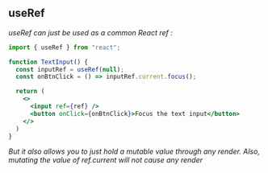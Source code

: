 ## useRef
*useRef can just be used as a common React ref :*

```jsx
import { useRef } from "react";

function TextInput() {
  const inputRef = useRef(null);
  const onBtnClick = () => inputRef.current.focus();

  return (
    <>
      <input ref={ref} />
      <button onClick={onBtnClick}>Focus the text input</button>
    </>
  )
}
```

*But it also allows you to just hold a mutable value through any render. Also, mutating the value of ref.current will not cause any render*
